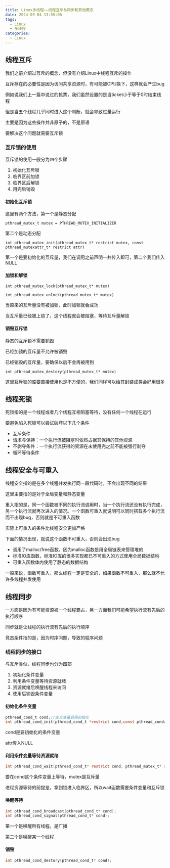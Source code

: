 ```yaml
---
title: Linux多线程——线程互斥与同步和其他概念
date: 2024-09-04 13:55:06
tags:
  - Linux
  - 多线程
categories:
  - Linux
---
```


## 线程互斥

我们之前介绍过互斥的概念，但没有介绍Linux中线程互斥的操作

互斥存在的必要性是因为访问共享资源时，有可能被CPU换下，这样就会产生bug

例如说我们上一篇中说过的抢票，我们虽然设置的是当ticket小于等于0时结束线程

但是当五个线程几乎同时进入这个判断，就会导致过量运行

主要是因为这些操作并非原子的，不是原语

要解决这个问题就需要互斥锁

### 互斥锁的使用

互斥锁的使用一般分为四个步骤

1. 初始化互斥锁
2. 临界区前加锁
3. 临界区后解锁
4. 用完后销毁

#### 初始化互斥锁

这里有两个方法，第一个是静态分配

`pthread_mutex_t mutex = PTHREAD_MUTEX_INITIALIZER`

第二个是动态分配

`int pthread_mutex_init(pthread_mutex_t* restrict mutex, const pthread_mutexattr_t* restrict attr)`

第一个是要初始化的互斥量，我们在调用之前声明一共传入即可，第二个我们传入NULL

#### 加锁和解锁

`int pthread_mutex_lock(pthread_mutex_t* mutex)`

`int pthread_mutex_unlock(pthread_mutex_t* mutex)`

当原来的互斥量没有被加锁，此时加锁就会成功

当互斥量已经被上锁了，这个线程就会被阻塞，等待互斥量解锁

#### 销毁互斥锁

静态的互斥锁不需要销毁

已经加锁的互斥量不允许被销毁

已经销毁的互斥量，要确保以后不会再被用到

`int pthread_mutex_destory(pthread_mutex_t* mutex)`

这里互斥锁的库要直接使用也是不方便的，我们同样可以给其封装成类会好用很多

## 线程死锁

死锁指的是一个线程或者几个线程互相阻塞等待，没有任何一个线程在运行

要避免陷入死锁可以尝试破坏以下几个条件

* 互斥条件
* 请求与保持：一个执行流被阻塞时依然占据其保持的其他资源
* 不剥夺条件：一个执行流获得的资源在未使用完之前不能被强行剥夺
* 循环等待条件

## 线程安全与可重入

线程安全指的是在多个线程并发执行同一段代码时，不会出现不同的结果

这里主要指的是对于全局变量和静态变量

重入指的是，同一个函数被不同的执行流调用时，当一个执行流还没有执行完成，另一个执行流就再次进入的情况。一个函数可重入就说明可以同时搭载多个执行流而不出现bug，否则就是不可重入函数

实际上可重入的条件比线程安全更加严格

下面的情况出现，就说这个函数不可重入，否则会出现bug

* 调用了malloc/free函数，因为malloc函数是用全局链表来管理堆的
* 标准IO库函数，标准IO库的很多实现都已不可重入的方式使用全局数据结构
* 可重入函数体内使用了静态的数据结构

一般来说，函数可重入，那么线程一定是安全的，如果函数不可重入，那么就不允许多线程并发使用

## 线程同步

一方面是因为有可能资源被一个线程霸占，另一方面我们可能希望执行流有先后的执行顺序

同步就是让线程的执行流有先后的执行顺序

竞态条件指的是，因为时序问题，导致的程序问题

### 线程同步的接口

与互斥类似，线程同步也分为四部

1. 初始化条件变量
2. 利用条件变量等待资源就绪
3. 资源就绪后唤醒线程来访问
4. 使用后销毁条件变量

#### 初始化条件变量

```c
pthread_cond_t cond;//定义变量后再初始化
int pthread_cond_init(pthread_cond_t *restrict cond,const pthread_condattr_t *restrict attr);
```

cond是要初始化的条件变量

attr传入NULL

#### 利用条件变量等待资源就绪

```c
int pthread_cond_wait(pthread_cond_t* restrict cond, pthread_mutex_t* restrict mutex)
```

要在cond这个条件变量上等待，mutex是互斥量

进程资源等待的前提是，拿到锁进入临界区，所以wait函数需要条件变量和互斥锁

#### 唤醒等待

```c
int pthread_cond_broadcast(pthread_cond_t* cond);
int pthread_cond_signal(pthread_cond_t* cond);
```

第一个是唤醒所有线程，是广播

第二个是唤醒某一个线程

#### 销毁

```c
int pthread_cond_destory(pthread_cond_t* cond);
```

